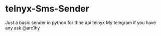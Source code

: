 # telnyx-Sms-Sender
Just a basic sender in python for thne api telnyx
My telegram if you have any ask @arc1hy

